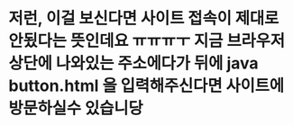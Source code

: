 # 저런, 이걸 보신다면 사이트 접속이 제대로 안됬다는 뜻인데요 ㅠㅠㅠㅜ 지금 브라우저 상단에 나와있는 주소에다가 뒤에 java button.html 을 입력해주신다면 사이트에 방문하실수 있습니당

